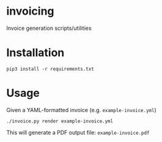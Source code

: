 # invoicing

Invoice generation scripts/utilities

# Installation

```
pip3 install -r requirements.txt
```

# Usage

Given a YAML-formatted invoice (e.g. `example-invoice.yml`)

```
./invoice.py render example-invoice.yml
```

This will generate a PDF output file: `example-invoice.pdf`


